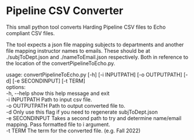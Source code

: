 # Pipeline CSV Converter

This small python tool converts Harding Pipeline CSV files to Echo compliant CSV files.

The tool expects a json file mapping subjects to departments and another file mapping instructor names to emails. These should be at ./subjToDept.json and ./nameToEmail.json respectively. Both in reference to the location of the convertPipelineToEcho.py.


usage: convertPipelineToEcho.py [-h] [-i INPUTPATH] [-o OUTPUTPATH] [-d] [-e SECONDINPUT]
                                [-t TERM]
<br>
options:<br>
  -h, --help      show this help message and exit<br>
  -i INPUTPATH    Path to input csv file.<br>
  -o OUTPUTPATH   Path to output converted file to.<br>
  -d              Only use this flag if you need to regenerate subjToDept.json<br>
  -e SECONDINPUT  Takes a second path to try and determine name/email mapping. Pass
                  formatted file to i argument.<br>
  -t TERM         The term for the converted file. (e.g. Fall 2022)<br>
